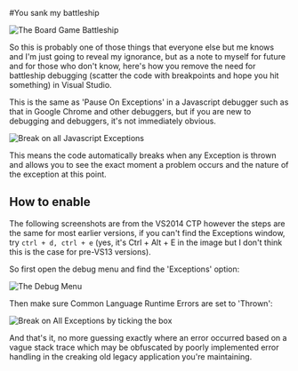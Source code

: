 #You sank my battleship

<img src = "/images/battleship/battleshipDebugging.png" alt = "The Board Game Battleship"/>

So this is probably one of those things that everyone else but me knows and I'm just going to reveal my ignorance, but as a note to myself for future and for those who don't know, here's how you
remove the need for battleship debugging (scatter the code with breakpoints and hope you hit something) in Visual Studio. 

This is the same as 'Pause On Exceptions' in a Javascript debugger such as that in Google Chrome and other debuggers, but if you are new to debugging and debuggers, it's not immediately obvious. 

<img src = "/images/battleship/chromeDebugger.png" alt = "Break on all Javascript Exceptions"/>

This means the code automatically breaks when any Exception is thrown and allows you to see the exact moment a problem occurs and the nature of the exception at this point.

## How to enable

The following screenshots are from the VS2014 CTP however the steps are the same for most earlier versions, if you can't find the Exceptions window, try ```ctrl + d, ctrl + e``` (yes, it's Ctrl + Alt + E in the image but I don't think this is the case for pre-VS13 versions).

So first open the debug menu and find the 'Exceptions' option:

<img src = "/images/battleship/debugMenu.png" alt = "The Debug Menu"/>

Then make sure Common Language Runtime Errors are set to 'Thrown':

<img src = "/images/battleship/exceptions.png" alt = "Break on All Exceptions by ticking the box"/>

And that's it, no more guessing exactly where an error occurred based on a vague stack trace which may be obfuscated by poorly implemented error handling in the creaking old legacy application you're maintaining.